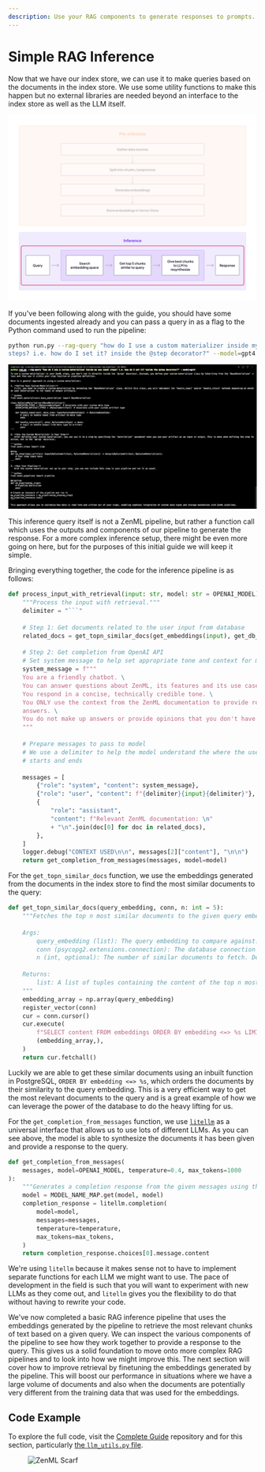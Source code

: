 ```yaml
---
description: Use your RAG components to generate responses to prompts.
---
```


# Simple RAG Inference

Now that we have our index store, we can use it to make queries based on the
documents in the index store. We use some utility functions to make this happen
but no external libraries are needed beyond an interface to the index store as
well as the LLM itself.

![](/docs/book/.gitbook/assets/rag-stage-4.png)

If you've been following along with the guide, you should have some documents
ingested already and you can pass a query in as a flag to the Python command
used to run the pipeline:

```bash
python run.py --rag-query "how do I use a custom materializer inside my own zenml 
steps? i.e. how do I set it? inside the @step decorator?" --model=gpt4
```

![](/docs/book/.gitbook/assets/rag-inference.png)

This inference query itself is not a ZenML pipeline, but rather a function call
which uses the outputs and components of our pipeline to generate the response.
For a more complex inference setup, there might be even more going on here, but
for the purposes of this initial guide we will keep it simple.

Bringing everything together, the code for the inference pipeline is as follows:

```python
def process_input_with_retrieval(input: str, model: str = OPENAI_MODEL) -> str:
    """Process the input with retrieval."""
    delimiter = "```"

    # Step 1: Get documents related to the user input from database
    related_docs = get_topn_similar_docs(get_embeddings(input), get_db_conn())

    # Step 2: Get completion from OpenAI API
    # Set system message to help set appropriate tone and context for model
    system_message = f"""
    You are a friendly chatbot. \
    You can answer questions about ZenML, its features and its use cases. \
    You respond in a concise, technically credible tone. \
    You ONLY use the context from the ZenML documentation to provide relevant
    answers. \
    You do not make up answers or provide opinions that you don't have information to support. \
    """

    # Prepare messages to pass to model
    # We use a delimiter to help the model understand the where the user_input
    # starts and ends

    messages = [
        {"role": "system", "content": system_message},
        {"role": "user", "content": f"{delimiter}{input}{delimiter}"},
        {
            "role": "assistant",
            "content": f"Relevant ZenML documentation: \n"
            + "\n".join(doc[0] for doc in related_docs),
        },
    ]
    logger.debug("CONTEXT USED\n\n", messages[2]["content"], "\n\n")
    return get_completion_from_messages(messages, model=model)
```

For the `get_topn_similar_docs` function, we use the embeddings generated from
the documents in the index store to find the most similar documents to the
query:

```python
def get_topn_similar_docs(query_embedding, conn, n: int = 5):
    """Fetches the top n most similar documents to the given query embedding from the database.

    Args:
        query_embedding (list): The query embedding to compare against.
        conn (psycopg2.extensions.connection): The database connection object.
        n (int, optional): The number of similar documents to fetch. Defaults to 5.

    Returns:
        list: A list of tuples containing the content of the top n most similar documents.
    """
    embedding_array = np.array(query_embedding)
    register_vector(conn)
    cur = conn.cursor()
    cur.execute(
        f"SELECT content FROM embeddings ORDER BY embedding <=> %s LIMIT {n}",
        (embedding_array,),
    )
    return cur.fetchall()
```

Luckily we are able to get these similar documents using an inbuilt function in
PostgreSQL, `ORDER BY embedding <=> %s`, which orders the documents by their
similarity to the query embedding. This is a very efficient way to get the most
relevant documents to the query and is a great example of how we can leverage
the power of the database to do the heavy lifting for us.

For the `get_completion_from_messages` function, we use
[`litellm`](https://github.com/BerriAI/litellm) as a universal interface that
allows us to use lots of different LLMs. As you can see above, the model is able
to synthesize the documents it has been given and provide a response to the
query.

```python
def get_completion_from_messages(
    messages, model=OPENAI_MODEL, temperature=0.4, max_tokens=1000
):
    """Generates a completion response from the given messages using the specified model."""
    model = MODEL_NAME_MAP.get(model, model)
    completion_response = litellm.completion(
        model=model,
        messages=messages,
        temperature=temperature,
        max_tokens=max_tokens,
    )
    return completion_response.choices[0].message.content
```

We're using `litellm` because it makes sense not to have to implement separate
functions for each LLM we might want to use. The pace of development in the
field is such that you will want to experiment with new LLMs as they come out,
and `litellm` gives you the flexibility to do that without having to rewrite
your code.

We've now completed a basic RAG inference pipeline that uses the embeddings
generated by the pipeline to retrieve the most relevant chunks of text based on
a given query. We can inspect the various components of the pipeline to see how
they work together to provide a response to the query. This gives us a solid
foundation to move onto more complex RAG pipelines and to look into how we might
improve this. The next section will cover how to improve retrieval by finetuning
the embeddings generated by the pipeline. This will boost our performance in
situations where we have a large volume of documents and also when the documents
are potentially very different from the training data that was used for the
embeddings.

## Code Example

To explore the full code, visit the [Complete
Guide](https://github.com/zenml-io/zenml-projects/tree/main/llm-complete-guide)
repository and for this section, particularly [the `llm_utils.py` file](https://github.com/zenml-io/zenml-projects/blob/main/llm-complete-guide/utils/llm_utils.py).

<!-- For scarf -->
<figure><img alt="ZenML Scarf" referrerpolicy="no-referrer-when-downgrade" src="https://static.scarf.sh/a.png?x-pxid=f0b4f458-0a54-4fcd-aa95-d5ee424815bc" /></figure>
